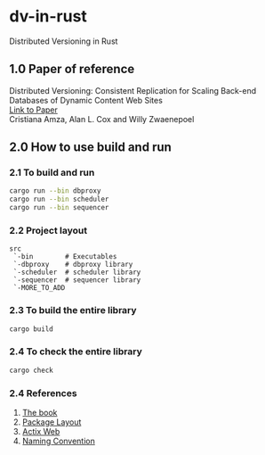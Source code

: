 # dv-in-rust
Distributed Versioning in Rust

## 1.0 Paper of reference
Distributed Versioning: Consistent Replication for Scaling Back-end Databases of Dynamic Content Web Sites  
[Link to Paper](https://www.eecg.utoronto.ca/~amza/papers/consistency.pdf)  
Cristiana Amza, Alan L. Cox and Willy Zwaenepoel  


## 2.0 How to use build and run

### 2.1 To build and run
```sh
cargo run --bin dbproxy
cargo run --bin scheduler
cargo run --bin sequencer
```

### 2.2 Project layout
```
src  
 `-bin        # Executables
 `-dbproxy    # dbproxy library
 `-scheduler  # scheduler library
 `-sequencer  # sequencer library
 `-MORE_TO_ADD
```

### 2.3 To build the entire library
```sh
cargo build
```

### 2.4 To check the entire library
```sh
cargo check
```

### 2.4 References
1. [The book](https://doc.rust-lang.org/book/title-page.html)  
2. [Package Layout](https://doc.rust-lang.org/cargo/guide/project-layout.html)  
3. [Actix Web](https://actix.rs/docs/getting-started/)
4. [Naming Convention](https://doc.rust-lang.org/1.0.0/style/style/naming/README.html)
